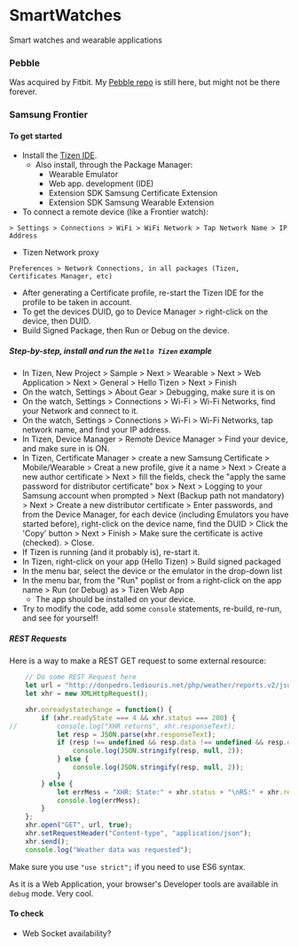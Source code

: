 # SmartWatches
Smart watches and wearable applications

### Pebble
Was acquired by Fitbit. My [Pebble repo](https://github.com/OlivierLD/pebble) is still here, but might not be there forever.

### Samsung Frontier
#### To get started
- Install the [Tizen IDE](https://www.tizen.org/).
    - Also install, through the Package Manager:
        - Wearable Emulator
        - Web app. development (IDE)
        - Extension SDK Samsung Certificate Extension
        - Extension SDK Samsung Wearable Extension
- To connect a remote device (like a Frontier watch):
```
> Settings > Connections > WiFi > WiFi Network > Tap Network Name > IP Address
```
- Tizen Network proxy
```
Preferences > Network Connections, in all packages (Tizen, Certificates Manager, etc)
```
- After generating a Certificate profile, re-start the Tizen IDE for the profile to be taken in account.
- To get the devices DUID, go to Device Manager > right-click on the device, then DUID.
- Build Signed Package, then Run or Debug on the device.

##### Step-by-step, install and run the `Hello Tizen` example
- In Tizen, New Project > Sample > Next > Wearable > Next > Web Application > Next > General > Hello Tizen > Next > Finish
- On the watch, Settings > About Gear > Debugging, make sure it is on
- On the watch, Settings > Connections > Wi-Fi > Wi-Fi Networks, find your Network and connect to it.
- On the watch, Settings > Connections > Wi-Fi > Wi-Fi Networks, tap network name, and find your IP address.
- In Tizen, Device Manager > Remote Device Manager > Find your device, and make sure in is ON.
- In Tizen, Certificate Manager > create a new Samsung Certificate > Mobile/Wearable > Creat a new profile, give it a name > Next > Create a new author certificate > Next > fill the fields, check the "apply the same password for distributor certificate" box > Next > Logging to your Samsung account when prompted > Next (Backup path not mandatory) > Next > Create a new distributor certificate > Enter passwords, and from the Device Manager, for each device (including Emulators you have started before), right-click on the device name, find the DUID > Click the 'Copy' button > Next > Finish > Make sure the certificate is active (checked). > Close.
- If Tizen is running (and it probably is), re-start it.
- In Tizen, right-click on your app (Hello Tizen) > Build signed packaged
- In the menu bar, select the device or the emulator in the drop-down list
- In the menu bar, from the "Run" poplist or from a right-click on the app name > Run (or Debug) as > Tizen Web App
    - The app should be installed on your device.
- Try to modify the code, add some `console` statements, re-build, re-run, and see for yourself!

##### REST Requests
Here is a way to make a REST GET request to some external resource:
```javascript
    // Do some REST Request here
    let url = "http://donpedro.lediouris.net/php/weather/reports.v2/json.data.php?type=ALL&period=LAST";
    let xhr = new XMLHttpRequest();

    xhr.onreadystatechange = function() {
        if (xhr.readyState === 4 && xhr.status === 200) {
//          console.log("XHR returns", xhr.responseText);
            let resp = JSON.parse(xhr.responseText);
            if (resp !== undefined && resp.data !== undefined && resp.data.length > 0) {
                console.log(JSON.stringify(resp, null, 2));
            } else {
                console.log(JSON.stringify(resp, null, 2));
            }
        } else {
            let errMess = "XHR: State:" + xhr.status + "\nRS:" + xhr.readyState;
            console.log(errMess);
        }
    };
    xhr.open("GET", url, true);
    xhr.setRequestHeader("Content-type", "application/json");
    xhr.send();
    console.log("Weather data was requested");
```

Make sure you use `"use strict";` if you need to use ES6 syntax.

As it is a Web Application, your browser's Developer tools are available in `debug` mode. Very cool.

#### To check
- Web Socket availability?
